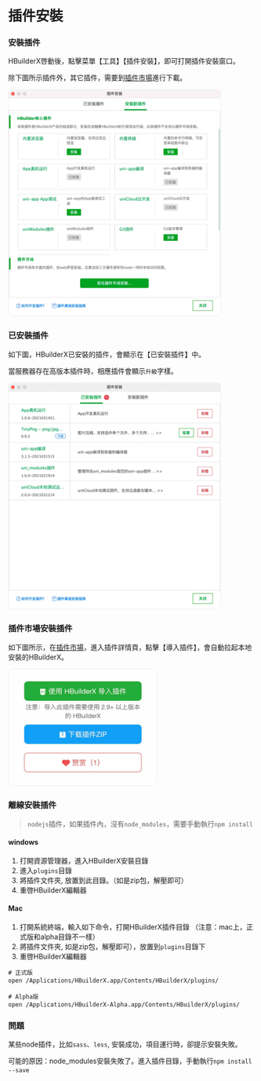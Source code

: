 # 插件安裝

### 安裝插件
HBuilderX啓動後，點擊菜單【工具】【插件安裝】，即可打開插件安裝窗口。

除下圖所示插件外，其它插件，需要到[插件市場](https://ext.dcloud.net.cn/?cat1=1&cat2=11&orderBy=TotalDownload)進行下載。

<img src="/static/snapshots/tutorial/plugins_install_1.jpg" style="zoom: 45%;border: 1px solid #eee;border-radius: 20px;"/>

### 已安裝插件

如下圖，HBuilderX已安裝的插件，會顯示在【已安裝插件】中。

當服務器存在高版本插件時，相應插件會顯示`升級`字樣。

<img src="/static/snapshots/tutorial/plugins_install_2.jpg" style="zoom: 45%;border: 1px solid #eee;border-radius: 20px;"/>

### 插件市場安裝插件

如下圖所示，在[插件市場](https://ext.dcloud.net.cn/?cat1=1&cat2=11&orderBy=TotalDownload)，進入插件詳情頁，點擊【導入插件】，會自動拉起本地安裝的HBuilderX。

<img src="/static/snapshots/tutorial/plugins_install_3.jpg" style="zoom: 45%;border: 1px solid #eee;border-radius: 20px;"/>

### 離線安裝插件

> `nodejs`插件，如果插件內，沒有`node_modules`，需要手動執行`npm install`

#### windows

1. 打開資源管理器，進入HBuilderX安裝目錄
2. 進入`plugins`目錄
3. 將插件文件夾, 放置到此目錄。（如是zip包，解壓即可）
4. 重啓HBuilderX編輯器

#### Mac

1. 打開系統終端，輸入如下命令，打開HBuilderX插件目錄 （注意：mac上，正式版和alpha目錄不一樣）
2. 將插件文件夾, 如是zip包，解壓即可），放置到`plugins`目錄下
3. 重啓HBuilderX編輯器

```shell
# 正式版
open /Applications/HBuilderX.app/Contents/HBuilderX/plugins/

# Alpha版
open /Applications/HBuilderX-Alpha.app/Contents/HBuilderX/plugins/
```

### 問題

某些node插件，比如`sass`、`less`, 安裝成功，項目運行時，卻提示安裝失敗。

可能的原因：node_modules安裝失敗了。進入插件目錄，手動執行`npm install --save`